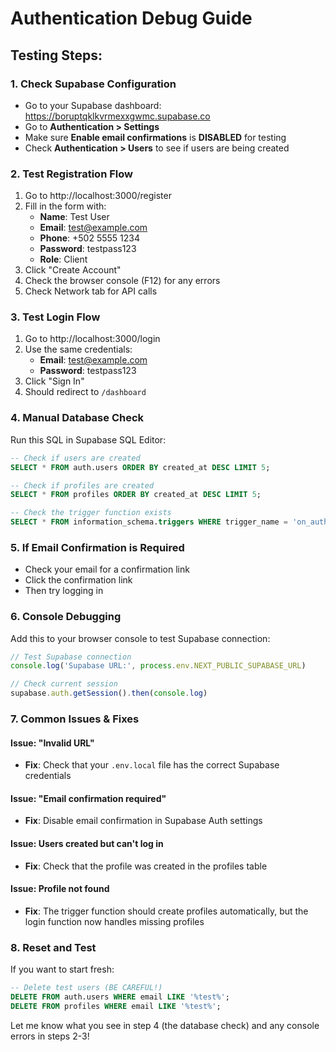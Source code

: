 # Authentication Debug Guide

## Testing Steps:

### 1. Check Supabase Configuration
- Go to your Supabase dashboard: https://boruptqklkvrmexxgwmc.supabase.co
- Go to **Authentication > Settings**
- Make sure **Enable email confirmations** is **DISABLED** for testing
- Check **Authentication > Users** to see if users are being created

### 2. Test Registration Flow
1. Go to http://localhost:3000/register
2. Fill in the form with:
   - **Name**: Test User
   - **Email**: test@example.com
   - **Phone**: +502 5555 1234
   - **Password**: testpass123
   - **Role**: Client
3. Click "Create Account"
4. Check the browser console (F12) for any errors
5. Check Network tab for API calls

### 3. Test Login Flow
1. Go to http://localhost:3000/login  
2. Use the same credentials:
   - **Email**: test@example.com
   - **Password**: testpass123
3. Click "Sign In"
4. Should redirect to `/dashboard`

### 4. Manual Database Check
Run this SQL in Supabase SQL Editor:
```sql
-- Check if users are created
SELECT * FROM auth.users ORDER BY created_at DESC LIMIT 5;

-- Check if profiles are created
SELECT * FROM profiles ORDER BY created_at DESC LIMIT 5;

-- Check the trigger function exists
SELECT * FROM information_schema.triggers WHERE trigger_name = 'on_auth_user_created';
```

### 5. If Email Confirmation is Required
- Check your email for a confirmation link
- Click the confirmation link
- Then try logging in

### 6. Console Debugging
Add this to your browser console to test Supabase connection:
```javascript
// Test Supabase connection
console.log('Supabase URL:', process.env.NEXT_PUBLIC_SUPABASE_URL)

// Check current session
supabase.auth.getSession().then(console.log)
```

### 7. Common Issues & Fixes

#### Issue: "Invalid URL" 
- **Fix**: Check that your `.env.local` file has the correct Supabase credentials

#### Issue: "Email confirmation required"
- **Fix**: Disable email confirmation in Supabase Auth settings

#### Issue: Users created but can't log in
- **Fix**: Check that the profile was created in the profiles table

#### Issue: Profile not found
- **Fix**: The trigger function should create profiles automatically, but the login function now handles missing profiles

### 8. Reset and Test
If you want to start fresh:
```sql
-- Delete test users (BE CAREFUL!)
DELETE FROM auth.users WHERE email LIKE '%test%';
DELETE FROM profiles WHERE email LIKE '%test%';
```

Let me know what you see in step 4 (the database check) and any console errors in steps 2-3!